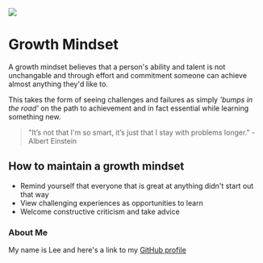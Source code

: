![](https://img.freepik.com/free-vector/cute-brain-cartoon-vector-icon-illustration-people-education-icon-concept-isolated-premium-vector_138676-9060.jpg)

# Growth Mindset

A growth mindset believes that a person's ability and talent is not unchangable and through effort and commitment someone can achieve almost anything they'd like to. 

This takes the form of seeing challenges and failures as simply *'bumps in the road'* on the path to achievement and in fact essential while learning something new. 

> "It’s not that I'm so smart, it’s just that I stay with problems longer." - Albert Einstein

## How to maintain a growth mindset

- Remind yourself that everyone that is great at anything didn't start out that way
- View challenging experiences as opportunities to learn
- Welcome constructive criticism and take advice 

### About Me

My name is Lee and here's a link to my [GitHub profile](https://github.com/crackerFactory64)
